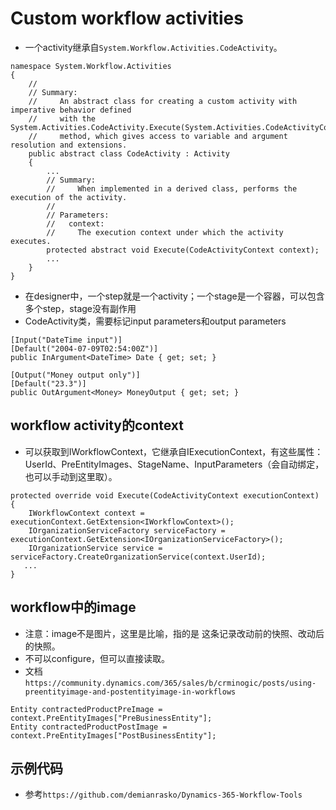 # Custom workflow activities
+ 一个activity继承自`System.Workflow.Activities.CodeActivity`。
```
namespace System.Workflow.Activities
{
    //
    // Summary:
    //     An abstract class for creating a custom activity with imperative behavior defined
    //     with the System.Activities.CodeActivity.Execute(System.Activities.CodeActivityContext)
    //     method, which gives access to variable and argument resolution and extensions.
    public abstract class CodeActivity : Activity
    {
    	...
        // Summary:
        //     When implemented in a derived class, performs the execution of the activity.
        //
        // Parameters:
        //   context:
        //     The execution context under which the activity executes.
        protected abstract void Execute(CodeActivityContext context);
        ...
    }
}
```
+ 在designer中，一个step就是一个activity；一个stage是一个容器，可以包含多个step，stage没有副作用
+ CodeActivity类，需要标记input parameters和output parameters
```
[Input("DateTime input")]
[Default("2004-07-09T02:54:00Z")]
public InArgument<DateTime> Date { get; set; }

[Output("Money output only")]
[Default("23.3")]
public OutArgument<Money> MoneyOutput { get; set; }
```
## workflow activity的context
+ 可以获取到IWorkflowContext，它继承自IExecutionContext，有这些属性：UserId、PreEntityImages、StageName、InputParameters（会自动绑定，也可以手动到这里取）。
```
protected override void Execute(CodeActivityContext executionContext)
{
    IWorkflowContext context = executionContext.GetExtension<IWorkflowContext>();
    IOrganizationServiceFactory serviceFactory = executionContext.GetExtension<IOrganizationServiceFactory>();
    IOrganizationService service = serviceFactory.CreateOrganizationService(context.UserId);
   ...
}
```

## workflow中的image
+ 注意：image不是图片，这里是比喻，指的是 这条记录改动前的快照、改动后的快照。
+ 不可以configure，但可以直接读取。
+ 文档`https://community.dynamics.com/365/sales/b/crminogic/posts/using-preentityimage-and-postentityimage-in-workflows`
```
Entity contractedProductPreImage = context.PreEntityImages["PreBusinessEntity"];
Entity contractedProductPostImage = context.PreEntityImages["PostBusinessEntity"];
```

## 示例代码
+ 参考`https://github.com/demianrasko/Dynamics-365-Workflow-Tools`